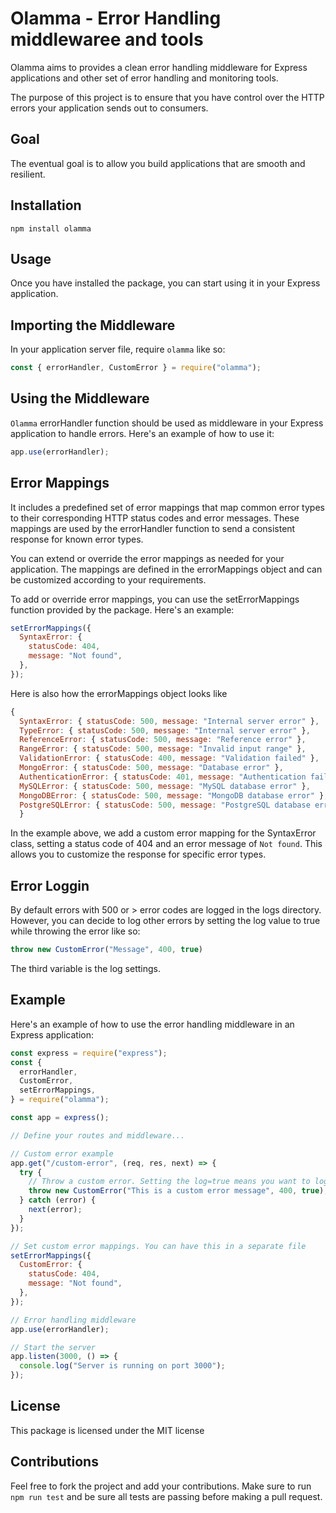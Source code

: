# Olamma - Error Handling middlewaree and tools

Olamma aims to provides a clean error handling middleware for Express applications and other set of error handling and monitoring tools.

The purpose of this project is to ensure that you have control over the HTTP errors your application sends out to consumers.


## Goal
The eventual goal is to allow you build applications that are smooth and resilient.

## Installation

```shell
npm install olamma
```

## Usage

Once you have installed the package, you can start using it in your Express application.

## Importing the Middleware

In your application server file, require `olamma` like so:

```js
const { errorHandler, CustomError } = require("olamma");
```

## Using the Middleware

`Olamma` errorHandler function should be used as middleware in your Express application to handle errors. Here's an example of how to use it:

```js
app.use(errorHandler);
```

## Error Mappings

It includes a predefined set of error mappings that map common error types to their corresponding HTTP status codes and error messages. These mappings are used by the errorHandler function to send a consistent response for known error types.

You can extend or override the error mappings as needed for your application. The mappings are defined in the errorMappings object and can be customized according to your requirements.

To add or override error mappings, you can use the setErrorMappings function provided by the package. Here's an example:

```js
setErrorMappings({
  SyntaxError: {
    statusCode: 404,
    message: "Not found",
  },
});
```

Here is also how the errorMappings object looks like

```js
{
  SyntaxError: { statusCode: 500, message: "Internal server error" },
  TypeError: { statusCode: 500, message: "Internal server error" },
  ReferenceError: { statusCode: 500, message: "Reference error" },
  RangeError: { statusCode: 500, message: "Invalid input range" },
  ValidationError: { statusCode: 400, message: "Validation failed" },
  MongoError: { statusCode: 500, message: "Database error" },
  AuthenticationError: { statusCode: 401, message: "Authentication failed" },
  MySQLError: { statusCode: 500, message: "MySQL database error" },
  MongoDBError: { statusCode: 500, message: "MongoDB database error" },
  PostgreSQLError: { statusCode: 500, message: "PostgreSQL database error" }
  }
```

In the example above, we add a custom error mapping for the SyntaxError class, setting a status code of 404 and an error message of `Not found`. This allows you to customize the response for specific error types.

## Error Loggin

By default errors with 500 or > error codes are logged in the logs directory. However, you can decide to log other errors by setting the log value to true while throwing the error like so:

```js
throw new CustomError("Message", 400, true)
```

The third variable is the log settings.

## Example

Here's an example of how to use the error handling middleware in an Express application:

```js
const express = require("express");
const {
  errorHandler,
  CustomError,
  setErrorMappings,
} = require("olamma");

const app = express();

// Define your routes and middleware...

// Custom error example
app.get("/custom-error", (req, res, next) => {
  try {
    // Throw a custom error. Setting the log=true means you want to log message and stack trace. So, however, by default statusCode > 500 are all logged.
    throw new CustomError("This is a custom error message", 400, true);
  } catch (error) {
    next(error);
  }
});

// Set custom error mappings. You can have this in a separate file
setErrorMappings({
  CustomError: {
    statusCode: 404,
    message: "Not found",
  },
});

// Error handling middleware
app.use(errorHandler);

// Start the server
app.listen(3000, () => {
  console.log("Server is running on port 3000");
});
```

## License
This package is licensed under the MIT license

## Contributions
Feel free to fork the project and add your contributions. Make sure to run `npm run test` and be sure all tests are passing before making a pull request. 
